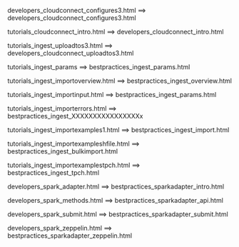 developers_cloudconnect_configures3.html
    ==> developers_cloudconnect_configures3.html

tutorials_cloudconnect_intro.html
    ==> developers_cloudconnect_intro.html

tutorials_ingest_uploadtos3.html
    ==> developers_cloudconnect_uploadtos3.html

tutorials_ingest_params
    ==> bestpractices_ingest_params.html

tutorials_ingest_importoverview.html
    ==> bestpractices_ingest_overview.html

tutorials_ingest_importinput.html
    ==> bestpractices_ingest_params.html

tutorials_ingest_importerrors.html
    ==> bestpractices_ingest_XXXXXXXXXXXXXXXXx

tutorials_ingest_importexamples1.html
    ==> bestpractices_ingest_import.html

tutorials_ingest_importexampleshfile.html
    ==> bestpractices_ingest_bulkimport.html

tutorials_ingest_importexamplestpch.html
    ==> bestpractices_ingest_tpch.html

developers_spark_adapter.html
    ==> bestpractices_sparkadapter_intro.html

developers_spark_methods.html
    ==> bestpractices_sparkadapter_api.html

developers_spark_submit.html
    ==> bestpractices_sparkadapter_submit.html

developers_spark_zeppelin.html
    ==> bestpractices_sparkadapter_zeppelin.html
